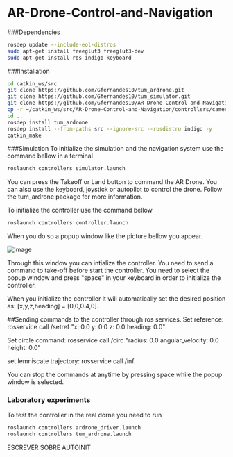 # AR-Drone-Control-and-Navigation

###Dependencies 
``` bash
rosdep update --include-eol-distros
sudo apt-get install freeglut3 freeglut3-dev
sudo apt-get install ros-indigo-keyboard
```

###Installation 
``` bash
cd catkin_ws/src
git clone https://github.com/Gfernandes10/tum_ardrone.git
git clone https://github.com/Gfernandes10/tum_simulator.git
git clone https://github.com/Gfernandes10/AR-Drone-Control-and-Navigation.git
cp -r ~/catkin_ws/src/AR-Drone-Control-and-Navigation/controllers/camera_info ~/.ros/
cd ..
rosdep install tum_ardrone
rosdep install --from-paths src --ignore-src --rosdistro indigo -y
catkin_make
```
###Simulation
To initialize the simulation and the navigation system use the command bellow in a terminal
``` bash
roslaunch controllers simulator.launch 
```
You can press the Takeoff or Land button to command the AR Drone. You can also use the keyboard, joystick or autopilot to control the drone. Follow the tum_ardrone package for more information. 

To initialize the controller use the command bellow
``` bash
roslaunch controllers controller.launch  
```
When you do so a popup window like the picture bellow you appear. 

![image](https://github.com/Gfernandes10/AR-Drone-Control-and-Navigation/assets/90433424/301fd368-03e1-496d-94ec-dc4e1139eab3)

Through this window you can intialize the controller. You need to send a command to take-off before start the controller. You need to select the popup window and press "space" in your keyboard in order to initialize the controller.  

When you initialize the controller it will automatically set the desired position as: [x,y,z,heading] = [0,0,0.4,0].

##Sending commands to the controller through ros services.
Set reference:
rosservice call /setref "x: 0.0
y: 0.0
z: 0.0
heading: 0.0"

Set circle command:
rosservice call /circ "radius: 0.0
angular_velocity: 0.0
height: 0.0" 

set lemniscate trajectory:
rosservice call /inf

You can stop the commands at anytime by pressing space while the popup window is selected.

### Laboratory experiments
To test the controller in the real dorne you need to run 
``` bash
roslaunch controllers ardrone_driver.launch
roslaunch controllers tum_ardrone.launch
```

ESCREVER SOBRE AUTOINIT
